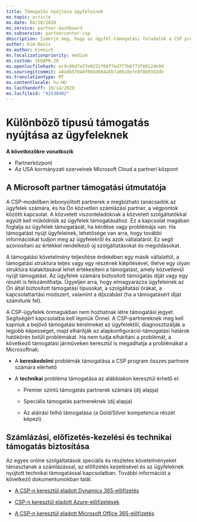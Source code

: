 ```yaml
---
title: Támogatás nyújtása ügyfeleinek
ms.topic: article
ms.date: 04/28/2020
ms.service: partner-dashboard
ms.subservice: partnercenter-csp
description: Ismerje meg, hogy az ügyfél-támogatási feladatok a CSP programban részt vevő partnereink számára, beleértve a számlázási, az előfizetés-kezelési és a technikai problémák részleteit.
author: Kim-Davis
ms.author: kimnich
ms.localizationpriority: medium
ms.custom: SEOAPR.20
ms.openlocfilehash: ec9c80d7e57e0252f68f7ed7f7b0f73f8812de9d
ms.sourcegitcommit: a8adb5f044f06bd684a5b7a06c8efe9f8b03d2db
ms.translationtype: MT
ms.contentlocale: hu-HU
ms.lasthandoff: 10/14/2020
ms.locfileid: "92530402"
---
```

# <a name="providing-different-types-of-support-to-your-customers"></a>Különböző típusú támogatás nyújtása az ügyfeleknek

**A következőkre vonatkozik**

-  Partnerközpont
-  Az USA kormányzati szerveinek Microsoft Cloud a partneri központ


## <a name="microsoft-partner-support-guidance"></a>A Microsoft partner támogatási útmutatója

A CSP-modellben lebonyolított partnerek a megbízható tanácsadók az ügyfelek számára, és ha Ön közvetlen számlázási partner, a végpontok közötti kapcsolat. A közvetett viszonteladóknak a közvetett szolgáltatókkal együtt kell működniük az ügyfelek támogatásához. Ez a kapcsolat magában foglalja az ügyfelek támogatását, ha kérdése vagy problémája van. Ha támogatást nyújt ügyfeleinek, lehetősége van arra, hogy további információkat tudjon meg az ügyfelekről és azok vállalatáról. Ez segít azonosítani az értékkel rendelkező új szolgáltatásokat és megoldásokat.

A támogatási követelmény teljesítése érdekében egy másik vállalattól, a támogatási struktúra teljes vagy egy részének kiépítésével, illetve egy olyan struktúra kialakításával lehet értékesíteni a támogatást, amely közvetlenül nyújt támogatást. Az ügyfelek számára biztosított támogatás díját vagy egy részét is felszámíthatja. Ügyeljen arra, hogy elmagyarázza ügyfeleinek az Ön által biztosított támogatási típusokat, a szolgáltatási órákat, a kapcsolattartási módszert, valamint a díjszabást (ha a támogatásért díjat számítunk fel).

A CSP-ügyfelek önmagukban nem hozhatnak létre támogatási jegyet. Segítségért kapcsolatba kell lépniük Önnel. A CSP-partnereknek meg kell kapniuk a bejövő támogatási kérelmeket az ügyfelektől, diagnosztizálják a legjobb képességet, majd elhárítják az alapkonfiguráció-támogatási határok hatókörén belüli problémákat. Ha nem tudja elhárítani a problémát, a következő támogatási járműveken keresztül is megadhatja a problémákat a Microsoftnak:

- A **kereskedelmi** problémák támogatása a CSP program összes partnere számára elérhető

- A **technikai** probléma támogatása az alábbiakon keresztül érhető el:

    - Premier szintű támogatás partnerek számára (díj alapja)

    - Speciális támogatás partnereknek (díj alapja)

    - Az aláírási felhő támogatása (a Gold/Silver kompetencia részét képezi)

## <a name="providing-billing-subscription-management-and-technical-support"></a>Számlázási, előfizetés-kezelési és technikai támogatás biztosítása 

Az egyes online szolgáltatások speciális és részletes követelményeket támasztanak a számlázással, az előfizetés kezelésével és az ügyfeleknek nyújtott technikai támogatással kapcsolatban. További információt a következő dokumentumokban talál.

- [A CSP-n keresztül eladott Dynamics 365-előfizetés](https://www.microsoftpartnercommunity.com/t5/CSP/Microsoft-Partner-Support-Guidance/m-p/5262#M30)

- [CSP-n keresztül eladott Azure-előfizetések](https://www.microsoftpartnercommunity.com/t5/CSP/Microsoft-Partner-Support-Guidance/m-p/5263#M31)

- [A CSP-n keresztül eladott Microsoft Office 365-előfizetés](https://www.microsoftpartnercommunity.com/t5/CSP/Microsoft-Partner-Support-Guidance/m-p/5264#M32)



 

 



